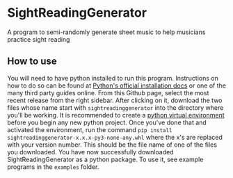 # SightReadingGenerator

A program to semi-randomly generate sheet music to help musicians practice sight reading

## How to use

You will need to have python installed to run this program. Instructions on how to do so can be found at [Python's official installation docs](https://wiki.python.org/moin/BeginnersGuide/Download) or one of the many third party guides online. From this Github page, select the most recent release from the right sidebar. After clicking on it, download the two files whose name start with `sightreadinggenerator` into the directory where you'll be working. It is recommended to create a [python virtual environment](https://python.land/virtual-environments/virtualenv) before you begin any new python project. Once you've done that and activated the environment, run the command `pip install sightreadinggenerator-x.x.x-py3-none-any.whl` where the x's are replaced with your version number. This should be the file name of one of the files you downloaded. You have now successfully downloaded SightReadingGenerator as a python package. To use it, see example programs in the `examples` folder.
